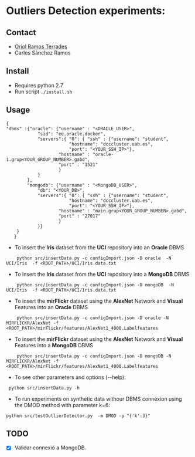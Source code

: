 # Outliers Detection experiments:

## Contact

* [Oriol Ramos Terrades](oriol.ramos@uab.cat)
* Carles Sánchez Ramos

## Install

- Requires python 2.7
- Run script `./install.sh`

## Usage

```
{
"dbms" :{"oracle": {"username" : "<ORACLE_USER>",
			"sid": "ee.oracle.docker",
			"servers":{ "0": { "ssh" : {"username": "student",
						"hostname": "dcccluster.uab.es",
 						"port": "<YOUR_SSH_IP>"},
					"hostname" : "oracle-1.grup<YOUR_GROUP_NUMBER>.gabd",
					"port" : "1521"
					}
			}
		},
		"mongodb": {"username" : "<MongoDB_USER>",
			"db": "<YOUR_DB>",
			"servers":{ "0": { "ssh" : {"username": "student",
						"hostname": "dcccluster.uab.es",
 						"port": "<YOUR_SSH_IP>"},
					"hostname" : "main.grup<YOUR_GROUP_NUMBER>.gabd",
					"port" : "27017"
					}
			}}
	}
   }
```

* To insert the __Iris__ dataset from the __UCI__ repository into an __Oracle__ DBMS

```
    python src/insertData.py -c configImport.json -D oracle  -N UCI/Iris  -f <ROOT_PATH>/UCI/Iris.data.txt

```

* To insert the __Iris__ dataset from the __UCI__ repository into a __MongoDB__  DBMS

```
    python src/insertData.py -c configImport.json -D mongoDB  -N UCI/Iris  -f <ROOT_PATH>/UCI/Iris.data.txt

```
* To insert the __mirFlickr__ dataset  using the __AlexNet__ Network and __Visual__ Features  into an __Oracle__ DBMS

```
    python src/insertData.py -c configImport.json -D oracle -N MIRFLICKR/AlexNet -f <ROOT_PATH>/mirFlickr/features/AlexNet1_4000.Labelfeatures

```
* To insert the __mirFlickr__ dataset  using the __AlexNet__ Network and __Visual__ Features  into a __MongoDB__ DBMS

```
    python src/insertData.py -c configImport.json -D mongoDB -N MIRFLICKR/AlexNet -f <ROOT_PATH>/mirFlickr/features/AlexNet1_4000.Labelfeatures

```
* To see other parameters and options (--help):
```
 python src/insertData.py -h
```

* To run experiments on synthetic data withour DBMS connexion using the DMOD method with parameter k=6:
```
python src/testOutlierDetector.py  -m DMOD -p "{'k':3}"
```

## TODO

- [x] Validar connexió a MongoDB.
